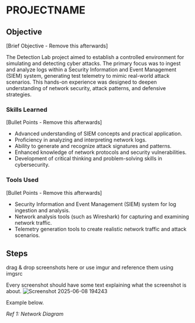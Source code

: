 # PROJECTNAME

## Objective
[Brief Objective - Remove this afterwards]

The Detection Lab project aimed to establish a controlled environment for simulating and detecting cyber attacks. The primary focus was to ingest and analyze logs within a Security Information and Event Management (SIEM) system, generating test telemetry to mimic real-world attack scenarios. This hands-on experience was designed to deepen understanding of network security, attack patterns, and defensive strategies.

### Skills Learned
[Bullet Points - Remove this afterwards]

- Advanced understanding of SIEM concepts and practical application.
- Proficiency in analyzing and interpreting network logs.
- Ability to generate and recognize attack signatures and patterns.
- Enhanced knowledge of network protocols and security vulnerabilities.
- Development of critical thinking and problem-solving skills in cybersecurity.

### Tools Used
[Bullet Points - Remove this afterwards]

- Security Information and Event Management (SIEM) system for log ingestion and analysis.
- Network analysis tools (such as Wireshark) for capturing and examining network traffic.
- Telemetry generation tools to create realistic network traffic and attack scenarios.

## Steps
drag & drop screenshots here or use imgur and reference them using imgsrc

Every screenshot should have some text explaining what the screenshot is about.
![Screenshot 2025-06-08 194243](https://github.com/user-attachments/assets/9404a8d5-8ffe-44ba-b375-e52810ef279d)




Example below.

*Ref 1: Network Diagram*
